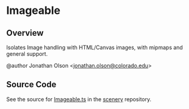 # Imageable

## Overview

Isolates Image handling with HTML/Canvas images, with mipmaps and general support.

@author Jonathan Olson &lt;jonathan.olson@colorado.edu&gt;



## Source Code

See the source for [Imageable.ts](https://github.com/phetsims/scenery/blob/main/js/nodes/Imageable.ts) in the [scenery](https://github.com/phetsims/scenery) repository.
